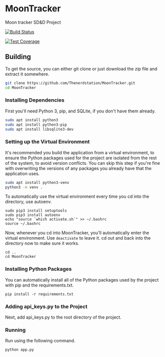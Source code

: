 # MoonTracker
Moon tracker SD&amp;D Project

[![Build Status](https://travis-ci.org/Thenerdstation/MoonTracker.svg?branch=master)](https://travis-ci.org/Thenerdstation/MoonTracker)

[![Test Coverage](https://api.codeclimate.com/v1/badges/1ed309ba3e7b7d6c7329/test_coverage)](https://codeclimate.com/github/Thenerdstation/MoonTracker/test_coverage)
## Building

To get the source, you can either git clone or just download the zip file and extract it somewhere.

```bash
git clone https://github.com/Thenerdstation/MoonTracker.git
cd MoonTracker
```
### Installing Dependencies

First you'll need Python 3, pip, and SQLite, if you don't have them already.

```bash
sudo apt install python3
sudo apt install python3-pip
sudo apt install libsqlite3-dev
```
### Setting up the Virtual Environment

It's recommended you build the application from a virtual environment, to ensure the Python packages used for the project are isolated from the rest of the system, to avoid version conflicts. You can skip this step if you're fine with overwriting the versions of any packages you already have that the application uses.

```bash 
sudo apt install python3-venv
python3 -m venv .
```
To automatically use the virtual environment every time you cd into the directory, use autoenv.

```
sudo pip3 install setuptools
sudo pip3 install autoenv
echo "source `which activate.sh`" >> ~/.bashrc
source ~/.bashrc
```

Now, whenever you cd into MoonTracker, you'll automatically enter the virtual environment. Use `deactivate` to leave it. cd out and back into the directory now to make sure it works.

```
cd ..
cd MoonTracker
```

### Installing Python Packages

You can automatically install all of the Python packages used by the project with pip and the requirements.txt.

`pip install -r requirements.txt`

### Adding api_keys.py to the Project

Next, add api_keys.py to the root directory of the project.

### Running

Run using the following command.

`python app.py`

